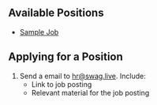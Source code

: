 ## Available Positions

* [Sample Job](https://github.com/swaglive/jobs/issues/1)


## Applying for a Position

1. Send a email to [hr@swag.live](mailto:hr@swag.live).  Include:
    * Link to job posting
    * Relevant material for the job posting
